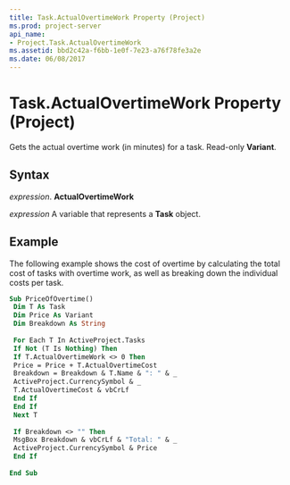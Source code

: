 ```yaml
---
title: Task.ActualOvertimeWork Property (Project)
ms.prod: project-server
api_name:
- Project.Task.ActualOvertimeWork
ms.assetid: bbd2c42a-f6bb-1e0f-7e23-a76f78fe3a2e
ms.date: 06/08/2017
---
```



# Task.ActualOvertimeWork Property (Project)

Gets the actual overtime work (in minutes) for a task. Read-only  **Variant**.


## Syntax

 _expression_. **ActualOvertimeWork**

 _expression_ A variable that represents a **Task** object.


## Example

The following example shows the cost of overtime by calculating the total cost of tasks with overtime work, as well as breaking down the individual costs per task.


```vb
Sub PriceOfOvertime() 
 Dim T As Task 
 Dim Price As Variant 
 Dim Breakdown As String 
 
 For Each T In ActiveProject.Tasks 
 If Not (T Is Nothing) Then 
 If T.ActualOvertimeWork <> 0 Then 
 Price = Price + T.ActualOvertimeCost 
 Breakdown = Breakdown & T.Name & ": " & _ 
 ActiveProject.CurrencySymbol & _ 
 T.ActualOvertimeCost & vbCrLf 
 End If 
 End If 
 Next T 
 
 If Breakdown <> "" Then 
 MsgBox Breakdown & vbCrLf & "Total: " & _ 
 ActiveProject.CurrencySymbol & Price 
 End If 
 
End Sub
```


